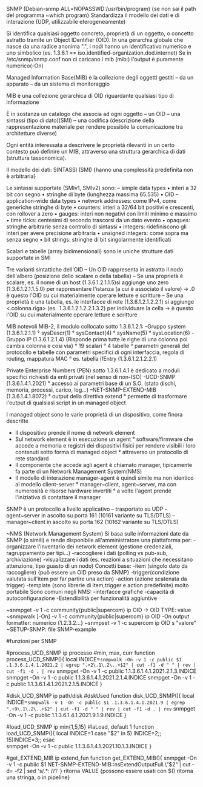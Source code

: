 SNMP (Debian-snmp ALL=NOPASSWD:/usr/bin/program) {se non sai il path del programma ~which program}
Standardizza il modello dei dati e di interazione (UDP, utilizzabile eterogeneamente)

Si identifica qualsiasi oggetto concreto, proprietà di un oggetto, o concetto astratto tramite un Object IDentifier (OID).
In una gerarchia globale che nasce da una radice anonima ".", i nodi hanno un identificativo numerico e uno simbolico (es. 1.3.6.1 == iso.identified-organization.dod.internet)
Se in /etc/snmp/snmp.conf non ci caricano i mib (mib:) l'output è puramente numerico(-On)

Managed Information Base(MIB) è la collezione degli oggetti gestiti 
    – da un apparato
    – da un sistema di monitoraggio

MIB è una collezione gerarchica di OID riguardante qualsiasi tipo di informazione

È in sostanza un catalogo che associa ad ogni oggetto
    – un OID
    – una sintassi (tipo di dato)(SMI)
    – una codifica (descrizione della rappresentazione materiale per rendere possibile la comunicazione tra architetture diverse)

Ogni entità interessata a descrivere le proprietà rilevanti in un certo contesto può definire un MIB,
attraverso una struttura gerarchica di dati (struttura tassonomica).

Il modello dei dati: SINTASSI (SMI) {hanno una complessità predefinita non è arbitraria}

Le sintassi supportate (SMIv1, SMIv2) sono:
– simple data types
    • interi a 32 bit con segno
    • stringhe di byte (lunghezza massima 65.535)
    • OID
– application-wide data types
    • network addresses: come IPv4, come generiche stringhe di byte
    • counters: interi a 32/64 bit positivi e crescenti, con rollover a zero
    • gauges: interi non negativi con limiti minimo e massimo
    • time ticks: centesimi di secondo trascorsi da un dato evento
    • opaques: stringhe arbitrarie senza controllo di sintassi
    • integers: ridefiniscono gli interi per avere precisione arbitraria
    • unsigned integers: come sopra ma senza segno
    • bit strings: stringhe di bit singolarmente identificati

Scalari e tabelle (array bidimensionali) sono le uniche strutture dati supportate in SMI

Tre varianti sintattiche dell'OID
– Un OID rappresenta in astratto il nodo dell'albero (posizione dello scalare o della tabella)
– Se una proprietà è scalare, es. il nome di un host (1.3.6.1.2.1.1.5)si aggiunge uno zero (1.3.6.1.2.1.1.5.0) 
per rappresentare l'istanza (a cui è associato il valore) -> .0 è questo l'OID su cui materialmente operare letture e scritture
– Se una proprietà è una tabella, es. le interfacce di rete (1.3.6.1.2.1.2.2.1) si aggiunge <.colonna.riga>
(es. .1.3.6.1.2.1.2.2.1.3.2) per individuare la cella -> è questo l'OID su cui materialmente operare letture e scritture

MIB notevoli
MIB-2, il modulo collocato sotto 1.3.6.1.2.1:
    -Gruppo system (1.3.6.1.2.1.1)
        ° sysDescr(1)
        ° sysContact(4)
        ° sysName(5)
        ° sysLocation(6)
    -Gruppo IP (1.3.6.1.2.1.4) {Risponde prima tutte le righe di una colonna poi cambia colonna e cosi via}
        ° 19 scalari
        ° 4 tabelle
        ° parametri generali del protocollo e tabelle con parametri specifici di ogni interfaccia, regola di routing, mappatura MAC
        ° es. tabella ifEntry (1.3.6.1.2.1.2.2.1)
        
Private Enterprise Numbers (PEN) sotto 1.3.6.1.4.1 è dedicato a moduli specifici
richiesti da enti privati (nel senso di non-ISO)
    -UCD-SNMP (1.3.6.1.4.1.2021)
        ° accesso ai parametri base di un S.O. (stato dischi, memoria, processi, carico, log…)
    –NET-SNMP-EXTEND-MIB (1.3.6.1.4.1.8072)
        ° output della direttiva extend
        ° permette di trasformare l'output di qualsiasi script in un managed object


I managed object sono le varie proprietà di un dispositivo, come finora descritte
- Il dispositivo prende il nome di network element
- Sul network element è in esecuzione un agent
    ° software/firmware che accede a memoria e registri dei dispositivi
    fisici per rendere visibili i loro contenuti sotto forma di managed object
    ° attraverso un protocollo di rete standard
- Il componente che accede agli agent è chiamato manager, tipicamente fa parte di un Network Management System(NMS)
- Il modello di interazione manager-agent è quindi simile ma non identico al modello client-server
    ° manager~client, agent~server, ma con numerosità e risorse hardware invertiti
    ° a volte l'agent prende l'iniziativa di contattare il manager

SNMP è un protocollo a livello applicativo
– trasportato su UDP
– agent~server in ascolto su porta 161 (10161 variante su TLS/DTLS)
– manager~client in ascolto su porta 162 (10162 variante su TLS/DTLS)

~NMS (Network Management System)
Si basa sulle informazioni date da SNMP (o simili) e rende disponibile
all'amministratore una piattaforma per:
    -organizzare l'inventario dei network element (gestione credenziali, ragruppamento per tipi...)
    -raccogliere i dati (polling vs pub-sub, archiviazione)
    -visualizzare i dati (es. reazioni a situazioni che necessitano attenzione, tipo guasto di un nodo)
Concetti base:
    -item (singolo dato da raccogliere) {può essere un OID preso da SNMP}
    -trigger(condizione valutata sull'item per far partire una action)
    -action (azione scatenata da trigger)
    -template (sono librerie di item,trigger e action predefinite) molto portabile
Sono comuni negli NMS:
    -interfacce grafiche
    -capacità di autoconfigurazione
    -Estendibilità per funzionalità aggiuntive

~snmpget -v 1 -c community{public|supercom} ip OID -> OID TYPE: value
~snmpwalk [-On] -v 1 -c community{public|supercom} ip OID
    -On output formatter: numerico {1.2.3.2...}
~snmpset -v 1 -c supercom ip OID s "valore"
~SETUP-SNMP: file SNMP-example

#funzioni per SNMP

#process_UCD_SNMP ip processo
#min, max, curr
function process_UCD_SNMP(){
    local INDICE=`snmpwalk -On -v 1 -c public $1 .1.3.6.1.4.1.2021.2 | egrep ".+2\.1\.2\..+$2" | cut -f1 -d " " | rev | cut -f1 -d . | rev` 
    snmpget -On -v 1 -c public $1 .1.3.6.1.4.1.2021.2.1.3.$INDICE
    snmpget -On -v 1 -c public $1 .1.3.6.1.4.1.2021.2.1.4.$INDICE
    snmpget -On -v 1 -c public $1 .1.3.6.1.4.1.2021.2.1.5.$INDICE
    }

#disk_UCD_SNMP ip path/disk
#dskUsed
function disk_UCD_SNMP(){
    local INDICE=`snmpwalk -v 1 -On -c public $1 .1.3.6.1.4.1.2021.9 | egrep ".+9\.1\.2\..+$2" | cut -f1 -d " " | rev | cut -f1 -d . | rev`
    snmpget -On -v 1 -c public $1 .1.3.6.1.4.1.2021.9.1.9.$INDICE
}

#load_UCD_SNMP ip min{1,5,15}
#laLoad, default 1
function load_UCD_SNMP(){
    local INDICE=1
    case "$2" in
    5) INDICE=2;;
    15)INDICE=3;;
    esac    
    snmpget -On -v 1 -c public $1 .1.3.6.1.4.1.2021.10.1.3.$INDICE
}


#get_EXTEND_MIB ip extend_fun
function get_EXTEND_MIB(){
    snmpget -On -v 1 -c public $1 NET-SNMP-EXTEND-MIB::nsExtendOutputFull.\"$2\" | cut -d= -f2 | sed 's/.*: //1'
}
ritorna VALUE
{possono essere usati con $() ritorna una stringa, o in pipeline}